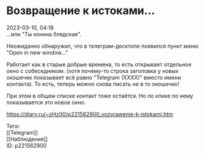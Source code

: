 Возвращение к истоками...
==========================

   
 2023-03-10, 04:18   
   ...или "Ты конина блядская".   
   
 Неожиданно обнаружил, что в телеграм-десктопе появился пункт меню "Open in new window..."   
   
 Работает как в старые добрые времена, то есть открывает отдельное окно с собеседником. (хотя почему-то строка заголовка у новых окошечек показывает всё равно "Telegram (XXXX)" вместо имени контакта). То есть, теперь можно снова писать не в то окошечко!   
   
 При этом в общем списке контакт тоже остаётся. Но по клике по нему показывается это новое окно.   
     
 <https://diary.ru/~zHz00/p221562900_vozvrawenie-k-istokami.htm>   
   
 Теги:   
 [[Telegram]]   
 [[Наблюдения]]   
 ID: p221562900